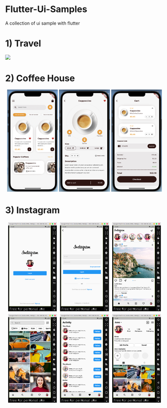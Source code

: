 # Flutter-Ui-Samples
A collection of ui sample with flutter

<h1>1) Travel</h1>
<img src="screenshots/travel.gif" width="32%">

<h1>2) Coffee House</h1>
<div align="center">
<img src="screenshots/coffee_house_home.png" width="32%">
<img src="screenshots/coffee_house_coffee.png" width="32%">
<img src="screenshots/coffee_house_checkout.png" width="32%">
</div>

<h1>3) Instagram</h1>
<div align="center">
<img src="screenshots/1.png" width="32%">
<img src="screenshots/2.png" width="32%">
<img src="screenshots/3.png" width="32%">
<img src="screenshots/4.png" width="32%">
<img src="screenshots/5.png" width="32%">
<img src="screenshots/6.png" width="32%">
</div>
